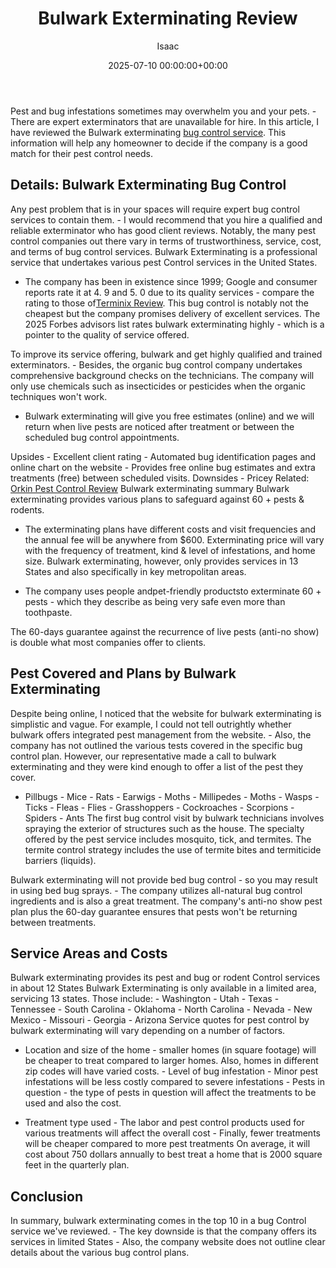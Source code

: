 ﻿---
title: Bulwark Exterminating Review
description: Pest and bug infestations sometimes may overwhelm you and your pets. - There are expert exterminators that are unavailable for hire. In this article, I have...
slug: /bulwark-exterminating-review/
date: 2025-07-10 00:00:00+00:00
lastmod: 2025-07-10 00:00:00+03:00
author: Isaac
categories:
- Exterminators
tags:
- exterminators
- bulwark
- exterminating
layout: post
---

Pest and bug infestations sometimes may overwhelm you and your pets. - There are expert exterminators that are unavailable for hire. In this article, I have reviewed the Bulwark exterminating [bug control service](https://pestpolicy.com/pest-control-near-me/). This information will help any homeowner to decide if the company is a good match for their pest control needs.

##  Details: Bulwark Exterminating Bug Control

Any pest problem that is in your spaces will require expert bug control services to contain them. - I would recommend that you hire a qualified and reliable exterminator who has good client reviews. Notably, the many pest control companies out there vary in terms of trustworthiness, service, cost, and terms of bug control services. Bulwark Exterminating is a professional service that undertakes various pest Control services in the United States.

- The company has been in existence since 1999; Google and consumer reports rate it at 4. 9 and 5. 0 due to its quality services - compare the rating to those of[Terminix Review](https://pestpolicy.com/terminix-review/). This bug control is notably not the cheapest but the company promises delivery of excellent services. The 2025 Forbes advisors list rates bulwark exterminating highly - which is a pointer to the quality of service offered.

To improve its service offering, bulwark and get highly qualified and trained exterminators. - Besides, the organic bug control company undertakes comprehensive background checks on the technicians. The company will only use chemicals such as insecticides or pesticides when the organic techniques won't work.

- Bulwark exterminating will give you free estimates (online) and we will return when live pests are noticed after treatment or between the scheduled bug control appointments.

Upsides - Excellent client rating - Automated bug identification pages and online chart on the website - Provides free online bug estimates and extra treatments (free) between scheduled visits. Downsides - Pricey Related: [Orkin Pest Control Review](https://pestpolicy.com/orkin-pest-control-review/) Bulwark exterminating summary Bulwark exterminating provides various plans to safeguard against 60 + pests & rodents.

- The exterminating plans have different costs and visit frequencies and the annual fee will be anywhere from $600. Exterminating price will vary with the frequency of treatment, kind & level of infestations, and home size. Bulwark exterminating, however, only provides services in 13 States and also specifically in key metropolitan areas.

- The company uses people andpet-friendly productsto exterminate 60 + pests - which they describe as being very safe even more than toothpaste.

The 60-days guarantee against the recurrence of live pests (anti-no show) is double what most companies offer to clients.

##  Pest Covered and Plans by Bulwark Exterminating

Despite being online, I noticed that the website for bulwark exterminating is simplistic and vague. For example, I could not tell outrightly whether bulwark offers integrated pest management from the website. - Also, the company has not outlined the various tests covered in the specific bug control plan. However, our representative made a call to bulwark exterminating and they were kind enough to offer a list of the pest they cover.

- Pillbugs - Mice - Rats - Earwigs - Moths - Millipedes - Moths - Wasps - Ticks - Fleas - Flies - Grasshoppers - Cockroaches - Scorpions - Spiders - Ants The first bug control visit by bulwark technicians involves spraying the exterior of structures such as the house. The specialty offered by the pest service includes mosquito, tick, and termites. The termite control strategy includes the use of termite bites and termiticide barriers (liquids).

Bulwark exterminating will not provide bed bug control - so you may result in using bed bug sprays. - The company utilizes all-natural bug control ingredients and is also a great treatment. The company's anti-no show pest plan plus the 60-day guarantee ensures that pests won't be returning between treatments.

##  Service Areas and Costs

Bulwark exterminating provides its pest and bug or rodent Control services in about 12 States Bulwark Exterminating is only available in a limited area, servicing 13 states. Those include: - Washington - Utah - Texas - Tennessee - South Carolina - Oklahoma - North Carolina - Nevada - New Mexico - Missouri - Georgia - Arizona Service quotes for pest control by bulwark exterminating will vary depending on a number of factors.

- Location and size of the home - smaller homes (in square footage) will be cheaper to treat compared to larger homes. Also, homes in different zip codes will have varied costs. - Level of bug infestation - Minor pest infestations will be less costly compared to severe infestations - Pests in question - the type of pests in question will affect the treatments to be used and also the cost.

- Treatment type used - The labor and pest control products used for various treatments will affect the overall cost - Finally, fewer treatments will be cheaper compared to more pest treatments On average, it will cost about 750 dollars annually to best treat a home that is 2000 square feet in the quarterly plan.

##  Conclusion

In summary, bulwark exterminating comes in the top 10 in a bug Control service we've reviewed. - The key downside is that the company offers its services in limited States - Also, the company website does not outline clear details about the various bug control plans.

